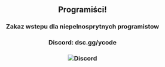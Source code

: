 ## <p align="center">Programiści!
### <p align="center">Zakaz wstepu dla niepelnosprytnych programistow
### <p align="center">Discord: dsc.gg/ycode
### <p align="center">![Discord](https://img.shields.io/discord/1166428656478990469?style=for-the-badge)

&nbsp;

